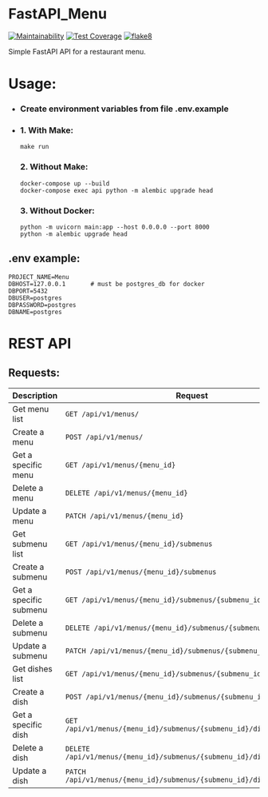 # FastAPI_Menu

[![Maintainability](https://api.codeclimate.com/v1/badges/e9159925efd9c3308368/maintainability)](https://codeclimate.com/github/SadLaboka/FastAPI_Menu/maintainability)
[![Test Coverage](https://api.codeclimate.com/v1/badges/e9159925efd9c3308368/test_coverage)](https://codeclimate.com/github/SadLaboka/FastAPI_Menu/test_coverage)
[![flake8](https://github.com/SadLaboka/FastAPI_Menu/actions/workflows/flake8.yml/badge.svg)](https://github.com/SadLaboka/FastAPI_Menu/actions/workflows/flake8.yml)

Simple FastAPI API for a restaurant menu.

# Usage:
* ### Create environment variables from file .env.example

* ### 1. With Make: 
     ```
     make run
     ```
  ### 2. Without Make:
     ```
     docker-compose up --build
     docker-compose exec api python -m alembic upgrade head
     ```
  ### 3. Without Docker:
     ```
     python -m uvicorn main:app --host 0.0.0.0 --port 8000
     python -m alembic upgrade head
     ```
## .env example:
```
PROJECT_NAME=Menu
DBHOST=127.0.0.1       # must be postgres_db for docker
DBPORT=5432
DBUSER=postgres
DBPASSWORD=postgres
DBNAME=postgres
```

# REST API

## Requests:

| Description                                                            | Request                                                                |
|------------------------------------------------------------------------|------------------------------------------------------------------------|
| Get menu list                                                          | `GET /api/v1/menus/`                                                   |
| Create a menu                                                          | `POST /api/v1/menus/`                                                  |
| Get a specific menu                                                    | `GET /api/v1/menus/{menu_id}`                                          |
| Delete a menu                                                          | `DELETE /api/v1/menus/{menu_id}`                                       |
| Update a menu                                                          | `PATCH /api/v1/menus/{menu_id}`                                        |
| Get submenu list                                                       | `GET /api/v1/menus/{menu_id}/submenus`                                 |
| Create a submenu                                                       | `POST /api/v1/menus/{menu_id}/submenus`                                |
| Get a specific submenu                                                 | `GET /api/v1/menus/{menu_id}/submenus/{submenu_id}`                    |
| Delete a submenu                                                       | `DELETE /api/v1/menus/{menu_id}/submenus/{submenu_id}`                 |
| Update a submenu                                                       | `PATCH /api/v1/menus/{menu_id}/submenus/{submenu_id}`                  |
| Get dishes list                                                        | `GET /api/v1/menus/{menu_id}/submenus/{submenu_id}/dishes`             |
| Create a dish                                                          | `POST /api/v1/menus/{menu_id}/submenus/{submenu_id}/dishes`            |
| Get a specific dish                                                    | `GET /api/v1/menus/{menu_id}/submenus/{submenu_id}/dishes/{dish_id}`   |
| Delete a dish                                                          | `DELETE /api/v1/menus/{menu_id}/submenus/{submenu_id}/dishes/{dish_id}`|
| Update a dish                                                          | `PATCH /api/v1/menus/{menu_id}/submenus/{submenu_id}/dishes/{dish_id}` |
